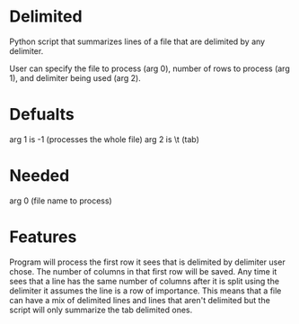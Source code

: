 # Delimited

Python script that summarizes lines of a file that are delimited by any delimiter. 

User can specify the file to process (arg 0), number of rows to process (arg 1), and delimiter being used (arg 2). 

# Defualts
arg 1 is -1 (processes the whole file)
arg 2 is \t (tab)

# Needed
arg 0 (file name to process)

# Features
Program will process the first row it sees that is delimited by delimiter user chose. The number of columns in that first row will be saved. 
Any time it sees that a line has the same number of columns after it is split using the delimiter it assumes the line is a row of importance. 
This means that a file can have a mix of delimited lines and lines that aren't delimited but the script will only summarize the tab delimited ones.
